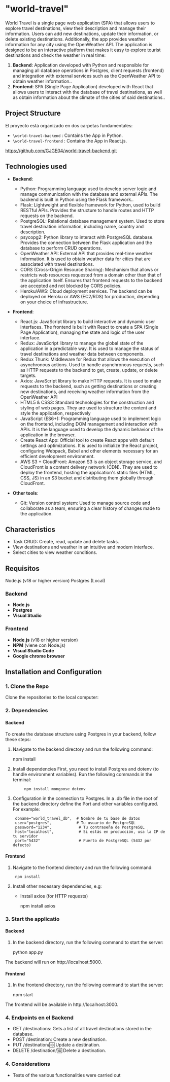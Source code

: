 # "world-travel"

World Travel is a single page web application (SPA) that allows users to explore travel destinations, view their description and manage their information. Users can add new destinations, update their information, or delete existing destinations. Additionally, the app provides weather information for any city using the OpenWeather API. The application is designed to be an interactive platform that makes it easy to explore tourist destinations and check the weather in real time:

1. **Backend**: Application developed with Python and responsible for managing all database operations in Postgres, client requests (frontend) and integration with external services such as the OpenWeather API to obtain weather information..
2. **Frontend**: SPA (Single Page Application) developed with React that allows users to interact with the database of travel destinations, as well as obtain information about the climate of the cities of said destinations..

## Project Structure 

El proyecto está organizado en dos carpetas fundamentales:

- `\world-travel-backend`	: Contains the App in Python.
- `\world-travel-frontend`	: Contains the App in React.js.

https://github.com/GJGE04/world-travel-backend.git

## Technologies used

- **Backend**:
  - Python: Programming language used to develop server logic and manage communication with the database and external APIs. The backend is built in Python using the Flask framework..
  - Flask: Lightweight and flexible framework for Python, used to build RESTful APIs. Provides the structure to handle routes and HTTP requests on the backend.
  - PostgreSQL: Relational database management system. Used to store travel destination information, including name, country and description.
  - psycopg2: Python library to interact with PostgreSQL database. Provides the connection between the Flask application and the database to perform CRUD operations.
  - OpenWeather API: External API that provides real-time weather information. It is used to obtain weather data for cities that are associated with travel destinations.
  - CORS (Cross-Origin Resource Sharing): Mechanism that allows or restricts web resources requested from a domain other than that of the application itself. Ensures that frontend requests to the backend are accepted and not blocked by CORS policies.
  - Heroku/AWS: Cloud deployment services. The backend can be deployed on Heroku or AWS (EC2/RDS) for production, depending on your choice of infrastructure.
  
- **Frontend**:
  - React.js: JavaScript library to build interactive and dynamic user interfaces. The frontend is built with React to create a SPA (Single Page Application), managing the state and logic of the user interface.
  - Redux: JavaScript library to manage the global state of the application in a predictable way. It is used to manage the status of travel destinations and weather data between components.
  - Redux Thunk: Middleware for Redux that allows the execution of asynchronous actions. Used to handle asynchronous requests, such as HTTP requests to the backend to get, create, update, or delete targets.
  - Axios: JavaScript library to make HTTP requests. It is used to make requests to the backend, such as getting destinations or creating new destinations, and receiving weather information from the OpenWeather API
  - HTML5 & CSS3: Standard technologies for the construction and styling of web pages. They are used to structure the content and style the application, respectively
  - JavaScript (ES6+): Programming language used to implement logic on the frontend, including DOM management and interaction with APIs. It is the language used to develop the dynamic behavior of the application in the browser.
  - Create React App: Official tool to create React apps with default settings and optimizations. It is used to initialize the React project, configuring Webpack, Babel and other elements necessary for an efficient development environment.
  - AWS S3 + CloudFront: Amazon S3 is an object storage service, and CloudFront is a content delivery network (CDN). They are used to deploy the frontend, hosting the application's static files (HTML, CSS, JS) in an S3 bucket and distributing them globally through CloudFront.
  
- **Other tools**:
  - Git: Version control system: Used to manage source code and collaborate as a team, ensuring a clear history of changes made to the application.

## Characteristics
- Task CRUD: Create, read, update and delete tasks.
- View destinations and weather in an intuitive and modern interface.
- Select cities to view weather conditions.

## Requisitos
Node.js (v18 or higher version)
Postgres (Local)

### Backend

- **Node.js** 
- **Postgres**		
- **Visual Studio** 

### Frontend

- **Node.js** (v18 or higher version)
- **NPM** (viene con Node.js)
- **Visual Studio Code**
- **Google chrome browser**

## Installation and Configuration

### 1. Clone the Repo

Clone the repositories to the local computer:


### 2. Dependencies 

#### Backend

To create the database structure using Postgres in your backend, follow these steps:

1. Navigate to the backend directory and run the following command:

	npm install

2. Install dependencies
	First, you need to install Postgres and dotenv (to handle environment variables).
	Run the following commands in the terminal:
	
			npm install mongoose dotenv
				
3. Configuration in  the connection to Postgres. In a .db file in the root of the backend directory define the Port and other variables configured. For example:

		dbname="world_travel_db",  # Nombre de tu base de datos
        user="postgres",           # Tu usuario de PostgreSQL
        password="1234",   			# Tu contraseña de PostgreSQL
        host="localhost",           # Si estás en producción, usa la IP de tu servidor
        port="5432"                 # Puerto de PostgreSQL (5432 por defecto)
	
#### Frontend

1. Navigate to the frontend directory and run the following command:

		npm install
	
2. Install other necessary dependencies, e.g:

	- Install axios (for HTTP requests)
	
		npm install axios
	
### 3. Start the applicatio

#### Backend

1. In the backend directory, run the following command to start the server:

	python app.py
	
The backend will run on http://localhost:5000.
	
#### Frontend

1. In the frontend directory, run the following command to start the server:

	npm start

The frontend will be available in http://localhost:3000.

### 4. Endpoints en el Backend

- GET /destinations: Gets a list of all travel destinations stored in the database.
- POST /destination: Create a new destination.
- PUT /destination/:id: Update a destination.
- DELETE /destination/:id: Delete a destination.  

### 4. Considerations

- Tests of the various functionalities were carried out





